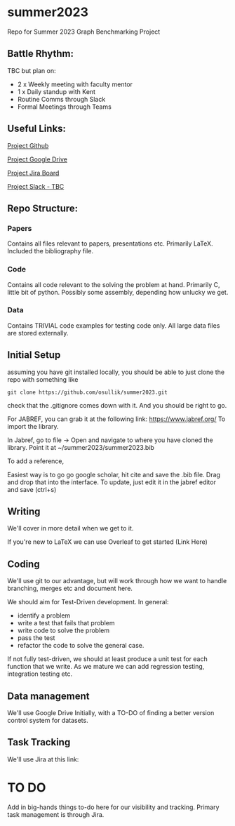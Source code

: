 # summer2023
Repo for Summer 2023 Graph Benchmarking Project

## Battle Rhythm: 
TBC but plan on: 
- 2 x Weekly meeting with faculty mentor
- 1 x Daily standup with Kent
- Routine Comms through Slack
- Formal Meetings through Teams

## Useful Links:

[Project Github](https://github.com/osullik)

[Project Google Drive](https://drive.google.com/drive/folders/10K8nWKxSedpFT5xDhuE1rQwi8QrLSdPT?usp=share_link)

[Project Jira Board](https://osullik.atlassian.net/jira/software/projects/HIVE/boards/1)

[Project Slack - TBC](https://slack.com)


## Repo Structure:

### Papers
 Contains all files relevant to papers, presentations etc. Primarily LaTeX. Included the bibliography file.

### Code
 Contains all code relevant to the solving the problem at hand. Primarily C, little bit of python. Possibly some assembly, depending how unlucky we get. 

### Data 
 Contains TRIVIAL code examples for testing code only. All large data files are stored externally. 

## Initial Setup

assuming you have git installed locally, you should be able to just clone the repo with something like

`git clone https://github.com/osullik/summer2023.git`

check that the .gitignore comes down with it. And you should be right to go.

For JABREF, you can grab it at the following link: https://www.jabref.org/
To import the library.

In Jabref, go to file -> Open and navigate to where you have cloned the library. 
Point it at ~/summer2023/summer2023.bib

To add a reference,

Easiest way is to go go google scholar, hit cite and save the .bib file. 
Drag and drop that into the interface. 
To update, just edit it in the jabref editor and save (ctrl+s)

## Writing

We'll cover in more detail when we get to it.

If you're new to LaTeX we can use Overleaf to get started (Link Here)

## Coding

We'll use git to our advantage, but will work through how we want to handle branching, merges etc and document here. 

We should aim for Test-Driven development. In general: 
- identify a problem
- write a test that fails that problem
- write code to solve the problem
- pass the test
- refactor the code to solve the general case. 

If not fully test-driven, we should at least produce a unit test for each function that we write. As we mature we can add regression testing, integration testing etc. 

## Data management 

We'll use Google Drive Initially, with a TO-DO of finding a better version control system for datasets. 

## Task Tracking

We'll use Jira at this link: 


# TO DO

Add in big-hands things to-do here for our visibility and tracking. Primary task management is through Jira. 
